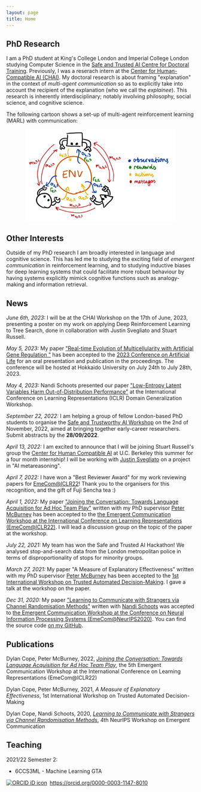 ```yaml
---
layout: page
title: Home
---
```


## PhD Research

I am a PhD student at King's College London and Imperial College London studying Computer Science in the [Safe and Trusted AI Centre for Doctoral Training](https://safeandtrustedai.org). Previously, I was a reserach intern at the [Center for Human-Compatible AI (CHAI)](humancompatible.ai). My doctoral research is about framing "explanation" in the context of *multi-agent communication* so as to explicitly take into account the recipient of the explanation (who we call the *explainee*). This research is inherently interdisciplinary; notably involving philosophy, social science, and cognitive science. 

The following cartoon shows a set-up of multi-agent reinforcement learning (MARL) with communication:

<p align="center">
<img src="./assets/marl_communication.png" width="400px" display="block" margin-left="auto" margin-right="auto" class="center"/>
</p>

## Other Interests

Outside of my PhD research I am broadly interested in language and cognitive science. This has led me to studying the exciting field of _emergent communication_ in reinforcement learning, and to studying inductive biases for deep learning systems that could facilitate more robust behaviour by having systems explicitly mimick cognitive functions such as analogy-making and information retrieval. 

## News

_June 6th, 2023:_ I will be at the CHAI Workshop on the 17th of June, 2023, presenting a poster on my work on applying Deep Reinforcement Learning to Tree Search, done in collaboration with Justin Svegliato and Stuart Russell.

_May 5, 2023:_ My paper ["Real-time Evolution of Multicellularity with Artificial Gene Regulation
"](https://arxiv.org/abs/2305.12249) has been accepted to the [2023 Conference on Artificial Life](https://2023.alife.org/) for an oral presentation and publication in the proceedings. The conference will be hosted at Hokkaido University on July 24th to July 28th, 2023.

_May 4, 2023:_ Nandi Schoots presented our paper ["Low-Entropy Latent Variables Harm Out-of-Distribution Performance"](https://domaingen.github.io/accepted) at the International Conference on Learning Representations (ICLR) Domain Generalization Workshop. 

_September 22, 2022:_ I am helping a group of fellow London-based PhD students to organise the [Safe and Trustworthy AI Workshop](https://www.doc.ic.ac.uk/~chs219/stai-workshop/) on the 2nd of November, 2022, aimed at bringing together early-career researchers. Submit abstracts by the **28/09/2022**.

_April 13, 2022:_ I am excited to announce that I will be joining Stuart Russell's group the [Center for Human Compatible AI](https://humancompatible.ai/) at U.C. Berkeley this summer for a four month internship! I will be working with [Justin Svegliato](https://justinsvegliato.com/) on a project in "AI metareasoning".

_April 7, 2022:_ I have won a "Best Reviewer Award" for my work reviewing papers for [EmeCom@ICLR22](https://sites.google.com/view/emecom2022/home)! Thank you to the organisers for this recognition, and the gift of Fuji Sencha tea :)

_April 1, 2022:_ My paper ["Joining the Conversation: Towards Language Acquisition for Ad Hoc Team Play"](https://openreview.net/forum?id=SLqgf7ZCQbq) written with my PhD supervisor [Peter McBurney](https://nms.kcl.ac.uk/peter.mcburney/) has been accepted to the [the Emergent Communication Workshop at the International Conference on Learning Representations (EmeCom@ICLR22)](https://sites.google.com/view/emecom2022/home). I will lead a discussion group on the topic of the paper at the workshop.

_July 22, 2021:_ My team has won the Safe and Trusted AI Hackathon! We analysed stop-and-search data from the London metropolitan police in terms of disproportionality of stops for minority groups.

_March 27, 2021:_ My paper "A Measure of Explanatory Effectiveness" written with my PhD supervisor [Peter McBurney](https://nms.kcl.ac.uk/peter.mcburney/) has been accepted to the [1st International Workshop on Trusted Automated Decision-Making](https://3drationality.com/TADM2021/). I gave a talk at the workshop on the paper.

_Dec 31, 2020:_ My paper ["Learning to Communicate with Strangers via Channel Randomisation Methods"](https://drive.google.com/file/d/1FaBSE8jcuf6hGIbbp34Dxu7jPjh0iJl0/view?usp=sharing) written with [Nandi Schoots](https://safeandtrustedai.org/person/nandi-schoots/) was accepted to [the Emergent Communication Workshop at the Conference on Neural Information Processing Systems (EmeCom@NeurIPS2020)](https://sites.google.com/view/emecom2020/home). You can find the source code [on my GitHub](https://github.com/DylanCope/zero-shot-comm).

## Publications

Dylan Cope, Peter McBurney, 2022, [_Joining the Conversation: Towards Language Acquisition for Ad Hoc Team Play_](https://openreview.net/forum?id=SLqgf7ZCQbq), the 5th Emergent Communication Workshop at the International Conference on Learning Representations (EmeCom@ICLR22)

Dylan Cope, Peter McBurney, 2021, _A Measure of Explanatory Effectiveness_, 1st International Workshop on Trusted Automated Decision-Making

Dylan Cope, Nandi Schoots, 2020, [_Learning to Communicate with Strangers via Channel Randomisation Methods_](https://drive.google.com/file/d/1FaBSE8jcuf6hGIbbp34Dxu7jPjh0iJl0/view?usp=sharing), 4th NeurIPS Workshop on Emergent Communication

## Teaching

2021/22 Semester 2:

* 6CCS3ML - Machine Learning GTA


<div itemscope itemtype="https://schema.org/Person"><a itemprop="sameAs" content="https://orcid.org/0000-0003-1147-8010" href="https://orcid.org/0000-0003-1147-8010" target="orcid.widget" rel="me noopener noreferrer" style="vertical-align:top;"><img src="https://orcid.org/sites/default/files/images/orcid_16x16.png" style="width:1em;margin-right:.5em;" alt="ORCID iD icon">https://orcid.org/0000-0003-1147-8010</a></div>
